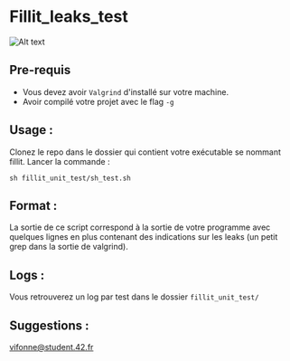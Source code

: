 # Fillit_leaks_test

![Alt text](https://media.giphy.com/media/hNrmwTiaUlQU8/giphy.gif)

## Pre-requis

- Vous devez avoir ```Valgrind``` d'installé sur votre machine.
- Avoir compilé votre projet avec le flag ```-g```

## Usage :

Clonez le repo dans le dossier qui contient votre exécutable se nommant fillit.
Lancer la commande :
```
sh fillit_unit_test/sh_test.sh
```


## Format :

La sortie de ce script correspond à la sortie de votre programme avec quelques lignes en plus contenant des indications sur les leaks (un petit grep dans la sortie de valgrind).

## Logs :

Vous retrouverez un log par test dans le dossier ```fillit_unit_test/```

## Suggestions :

vifonne@student.42.fr

